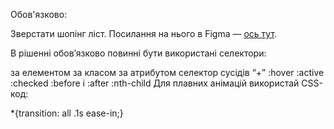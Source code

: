Обов'язково:

Зверстати шопінг ліст. Посилання на нього в Figma — [ось тут](https://www.figma.com/file/mcLMf5qIXLwyzmTEoEiFK1/CSS-Dinner-shoping-list?node-id=0%3A1). 

В рішенні обов’язково повинні бути використані селектори:

за елементом
за класом
за атрибутом
селектор сусідів “+”
:hover
:active
:checked
:before і :after
:nth-child
Для плавних анімацій використай CSS-код:

*{transition: all .1s ease-in;}